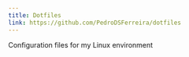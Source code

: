 ```yaml
---
title: Dotfiles
link: https://github.com/PedroDSFerreira/dotfiles
---
```

Configuration files for my Linux environment